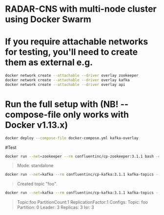 # RADAR-CNS with multi-node cluster using Docker Swarm 


# If you require attachable networks for testing, you'll need to create them as external e.g.
```sh
docker network create --attachable --driver overlay zookeeper
docker network create --attachable --driver overlay kafka
docker network create --attachable --driver overlay api
```


# Run the full setup with (NB! --compose-file only works with Docker v1.13.x)
```sh
docker deploy --compose-file docker-compose.yml kafka-overlay
```



#Test
```sh
docker run --net=zookeeper --rm confluentinc/cp-zookeeper:3.1.1 bash -c "echo stat | nc zookeeper-1 2181 | grep Mode"
```
> Mode: standalone

```sh
docker run --net=kafka --rm confluentinc/cp-kafka:3.1.1 kafka-topics --create --topic foo --partitions 1 --replication-factor 1 --if-not-exists --zookeeper zookeeper-1:2181
```
> Created topic "foo".


```sh
docker run --net=kafka --rm confluentinc/cp-kafka:3.1.1 kafka-topics --describe --topic foo --zookeeper zookeeper-1:2181
```
> Topic:foo   PartitionCount:1    ReplicationFactor:1 Configs:
>    Topic: foo  Partition: 0    Leader: 3   Replicas: 3 Isr: 3


